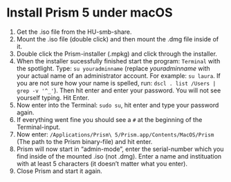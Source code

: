 # Install Prism 5 under macOS

1.  Get the .iso file from the HU-smb-share.
2.  Mount the .iso file (double click) and then mount the .dmg file inside of it.
3.  Double click the Prism-installer (.mpkg) and click through the installer.
4.  When the installer sucessfully finished start the program: `Terminal` with the spotlight. Type: `su youradminname` (replace *youradminname* with your actual name of an administrator account. For example: `su laura`. If you are not sure how your name is spelled, run: `dscl . list /Users | grep -v '^_'`). Then hit enter and enter your password. You will not see yourself typing. Hit Enter.
5.  Now enter into the Terminal: `sudo su`, hit enter and type your password again.
6.  If everything went fine you should see a `#` at the beginning of the Terminal-input.
7.  Now enter: `/Applications/Prism\ 5/Prism.app/Contents/MacOS/Prism` (The path to the Prism binary-file) and hit enter.
8.  Prism will now start in “admin-mode”, enter the serial-number which you find inside of the mounted .iso (not .dmg). Enter a name and instituation with at least 5 characters (it doesn’t matter what you enter).
9.  Close Prism and start it again.